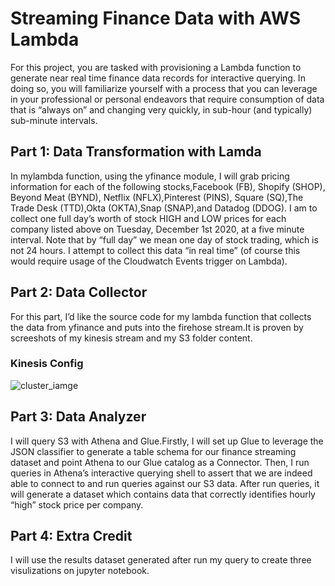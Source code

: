 # Streaming Finance Data with AWS Lambda
For this project, you are tasked with provisioning a Lambda function to generate near real time finance data records for interactive querying. In doing so, you will familiarize yourself with a process that you can leverage in your professional or personal endeavors that require consumption of data that is “always on” and changing very quickly, in sub-hour (and typically) sub-minute intervals.


## Part 1: Data Transformation with Lamda
In mylambda function, using the yfinance module, I will grab pricing information for each of the following stocks,Facebook (FB), Shopify (SHOP), Beyond Meat (BYND),  Netflix (NFLX),Pinterest (PINS), Square (SQ),The Trade Desk (TTD),Okta (OKTA),Snap (SNAP),and Datadog (DDOG).
I am to collect one full day’s worth of stock HIGH and LOW prices for each company listed above on Tuesday, December 1st 2020, at a five minute interval. Note that by “full day” we mean one day of stock trading, which is not 24 hours. I attempt to collect this data “in real time” (of course this would require usage of the Cloudwatch Events trigger on Lambda). 



## Part 2: Data Collector
For this part, I’d like the source code for my lambda function that collects the data from yfinance and puts into the firehose stream.It is proven by screeshots of my kinesis stream and my S3 folder content.
### Kinesis Config
![cluster_iamge]()



## Part 3: Data Analyzer
I will query S3 with Athena and Glue.Firstly, I will set up Glue to leverage the JSON classifier to generate a table schema for our finance streaming dataset
and point Athena to our Glue catalog as a Connector. Then, I run queries in Athena’s interactive querying shell to assert that we are indeed able to connect to and run queries against our S3 data. After run queries, it will generate a dataset which contains data that correctly identifies hourly “high” stock price per company.


## Part 4: Extra Credit
I will use the results dataset generated after run my query to create three visulizations on jupyter notebook.
